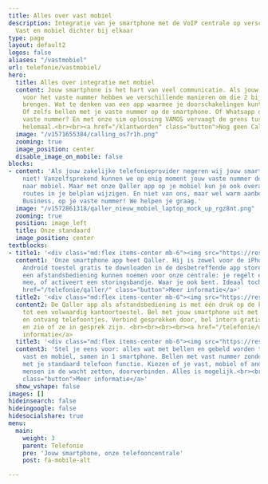 ```yaml
---
title: Alles over vast mobiel
description: Integratie van je smartphone met de VoIP centrale op verschillende manieren.
  Vast en mobiel dichter bij elkaar
type: page
layout: default2
logos: false
aliases: "/vastmobiel"
url: telefonie/vastmobiel/
hero:
  title: Alles over integratie met mobiel
  content: Jouw smartphone is het hart van veel communicatie. Als jouw zakelijke telefonieprovider
    voor het vaste nummer hebben we verschillende manieren om die 2 bij elkaar te
    brengen. Wat te denken van een app waarmee je doorschakelingen kunt beïnvloeden?
    Of zelfs bellen met je vaste nummer op de smartphone. Of Whatsapp op datzelfde
    vaste nummer? En met onze sim oplossing VAMOS vervaagt de grens tussen vast mobiel
    helemaal.<br><br><a href="/klantworden" class="button">Nog geen Callvoip klant?</a>
  image: "/v1571655384/calling_os7r1h.png"
  zooming: true
  image_position: center
  disable_image_on_mobile: false
blocks:
- content: 'Als jouw zakelijke telefonieprovider negeren wij jouw smartphone zeker
    niet! Vanzelfsprekend kunnen we op enig moment jouw vaste nummer doorschakelen
    naar mobiel. Maar met onze Qaller app op je mobiel kun je ook overal bepaalde
    routes in je belplan wijzigen. En niet van ons, maar wel warm aanbevolen: Whatsapp
    Business, op je vaste nummer! We helpen je graag.'
  image: "/v1572861318/qaller_nieuw_mobiel_laptop_mock_up_rgz8nt.png"
  zooming: true
  position: image_left
  title: Onze standaard
  image_position: center
textblocks:
- title1: '<div class="md:flex items-center mb-6"><img src="https://res.cloudinary.com/callvoip/image/upload/v1572861318/qaller32x32_s4x7ro.png">Wat is dat: Qaller app?</div>'
  content1: 'Onze smartphone app heet Qaller. Hij is zowel voor de iPhone als een
    Android toestel gratis te downloaden in de desbetreffende app store. Je zou het
    een afstandsbediening kunnen noemen voor onze centrale: je regelt er doorschakelingen
    mee, of activeert een storingsbandje. Waar je ook bent. Ideaal toch?<br><br><br><a
    href="/telefonie/qaller/" class="button">Meer informatie</a>'
  title2: '<div class="md:flex items-center mb-6"><img src="https://res.cloudinary.com/callvoip/image/upload/v1572861318/qallerplus_hnkk8v.png">Wat is dat: Qaller Plus app?</div>'
  content2: De Qaller app als afstandsbediening is met één druk op de knop om te toveren
    tot een volwaardig kantoortoestel. Bel met jouw smartphone uit met je vaste nummer
    en ontvang telefoontjes. Verbind gesprekken door, bel intern gratis met collega’s
    en zie of ze in gesprek zijn. <br><br><br><br><a href="/telefonie/qaller/" class="button">Meer
    informatie</a>
  title3: '<div class="md:flex items-center mb-6"><img src="https://res.cloudinary.com/callvoip/image/upload/v1572861318/vamos32x32_g4akqp.png">Wat is dat: Vamos SIM?</div>'
  content3: 'Stel je eens voor: alles wat met bellen en gebeld worden te maken heeft,
    vast en mobiel, samen in 1 smartphone. Bellen met vast nummer zonder app, gewoon
    met je standaard telefoon functie. Kiezen of je vast, mobiel of anoniem uitbelt,
    mensen in de wacht zetten, doorverbinden. Alles is mogelijk.<br><br><br><a href="/telefonie/functionaliteiten/vamos/"
    class="button">Meer informatie</a>'
  show_vshape: false
images: []
hideinsearch: false
hideingoogle: false
hidesocialshare: true
menu:
  main:
    weight: 3
    parent: Telefonie
    pre: 'Jouw smartphone, onze telefooncentrale'
    post: fa-mobile-alt

---
```

